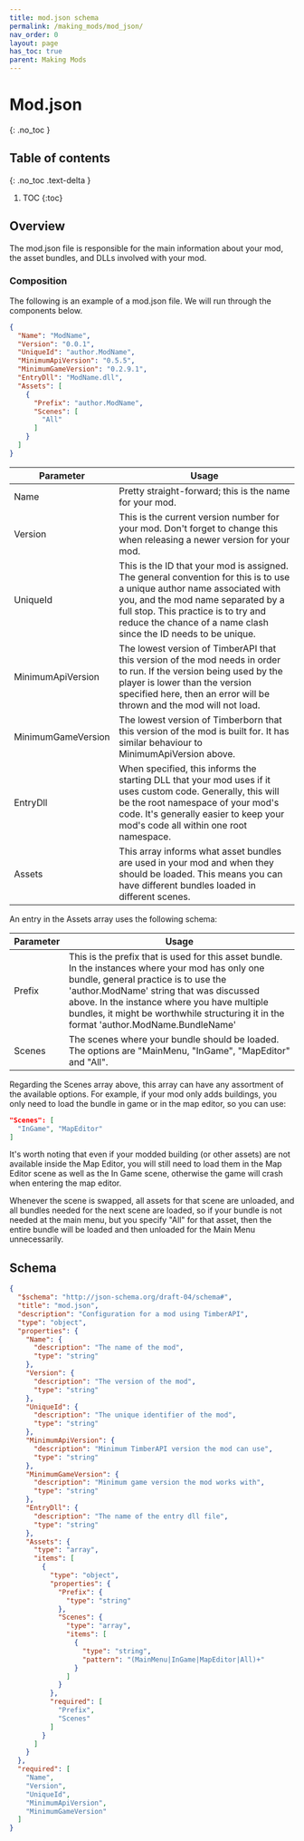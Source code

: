 ```yaml
---
title: mod.json schema
permalink: /making_mods/mod_json/
nav_order: 0
layout: page
has_toc: true
parent: Making Mods
---
```

# Mod.json
{: .no_toc }

## Table of contents
{: .no_toc .text-delta }

1. TOC
{:toc}

## Overview

The mod.json file is responsible for the main information about your mod, the asset bundles, and DLLs involved with your mod.

### Composition

The following is an example of a mod.json file. We will run through the components below.

```json
{
  "Name": "ModName",
  "Version": "0.0.1",
  "UniqueId": "author.ModName",
  "MinimumApiVersion": "0.5.5",
  "MinimumGameVersion": "0.2.9.1",
  "EntryDll": "ModName.dll",
  "Assets": [
    {
      "Prefix": "author.ModName",
      "Scenes": [
        "All"
      ]
    }
  ]
}
```

| Parameter | Usage |
| --- | --- |
| Name | Pretty straight-forward; this is the name for your mod. |
| Version | This is the current version number for your mod. Don't forget to change this when releasing a newer version for your mod. |
| UniqueId | This is the ID that your mod is assigned. The general convention for this is to use a unique author name associated with you, and the mod name separated by a full stop. This practice is to try and reduce the chance of a name clash since the ID needs to be unique. |
| MinimumApiVersion | The lowest version of TimberAPI that this version of the mod needs in order to run. If the version being used by the player is lower than the version specified here, then an error will be thrown and the mod will not load. |
| MinimumGameVersion | The lowest version of Timberborn that this version of the mod is built for. It has similar behaviour to MinimumApiVersion above. |
| EntryDll | When specified, this informs the starting DLL that your mod uses if it uses custom code. Generally, this will be the root namespace of your mod's code. It's generally easier to keep your mod's code all within one root namespace. |
| Assets | This array informs what asset bundles are used in your mod and when they should be loaded. This means you can have different bundles loaded in different scenes. |

An entry in the Assets array uses the following schema:

| Parameter | Usage |
| --- | --- |
| Prefix | This is the prefix that is used for this asset bundle. In the instances where your mod has only one bundle, general practice is to use the 'author.ModName' string that was discussed above. In the instance where you have multiple bundles, it might be worthwhile structuring it in the format 'author.ModName.BundleName' |
| Scenes | The scenes where your bundle should be loaded. The options are "MainMenu, "InGame", "MapEditor" and "All".|

Regarding the Scenes array above, this array can have any assortment of the available options. For example, if your mod only adds buildings, you only need to load the bundle in game or in the map editor, so you can use:

```json
"Scenes": [
  "InGame", "MapEditor"
]
```

It's worth noting that even if your modded building (or other assets) are not available inside the Map Editor, you will still need to load them in the Map Editor scene as well as the In Game scene, otherwise the game will crash when entering the map editor.

Whenever the scene is swapped, all assets for that scene are unloaded, and all bundles needed for the next scene are loaded, so if your bundle is not needed at the main menu, but you specify "All" for that asset, then the entire bundle will be loaded and then unloaded for the Main Menu unnecessarily.

## Schema

```json
{
  "$schema": "http://json-schema.org/draft-04/schema#",
  "title": "mod.json",
  "description": "Configuration for a mod using TimberAPI",
  "type": "object",
  "properties": {
    "Name": {
      "description": "The name of the mod",
      "type": "string"
    },
    "Version": {
      "description": "The version of the mod",
      "type": "string"
    },
    "UniqueId": {
      "description": "The unique identifier of the mod",
      "type": "string"
    },
    "MinimumApiVersion": {
      "description": "Minimum TimberAPI version the mod can use",
      "type": "string"
    },
    "MinimumGameVersion": {
      "description": "Minimum game version the mod works with",
      "type": "string"
    },
    "EntryDll": {
      "description": "The name of the entry dll file",
      "type": "string"
    },
    "Assets": {
      "type": "array",
      "items": [
        {
          "type": "object",
          "properties": {
            "Prefix": {
              "type": "string"
            },
            "Scenes": {
              "type": "array",
              "items": [
                {
                  "type": "string",
                  "pattern": "(MainMenu|InGame|MapEditor|All)+"
                }
              ]
            }
          },
          "required": [
            "Prefix",
            "Scenes"
          ]
        }
      ]
    }
  },
  "required": [
    "Name",
    "Version",
    "UniqueId",
    "MinimumApiVersion",
    "MinimumGameVersion"
  ]
}
```

